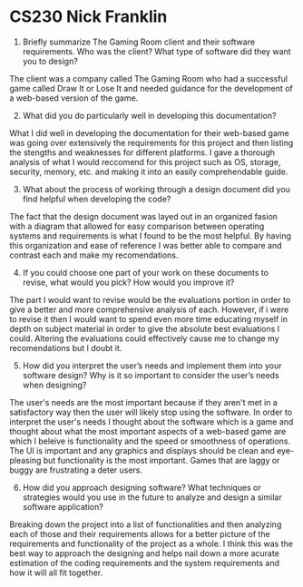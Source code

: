 # CS230 Nick Franklin
1. Briefly summarize The Gaming Room client and their software requirements. Who was the client? What type of software did they want you to design?

The client was a company called The Gaming Room who had a successful game called Draw It or Lose It and needed guidance for the development of a web-based version of the game.

2. What did you do particularly well in developing this documentation?

What I did well in developing the documentation for their web-based game was going over extensively the requirements for this project and then listing the stengths and weaknesses for different platforms. I gave a thorough analysis of what I would reccomend for this project such as OS, storage, security, memory, etc. and making it into an easily comprehendable guide.

3. What about the process of working through a design document did you find helpful when developing the code?

The fact that the design document was layed out in an organized fasion with a diagram that allowed for easy comparison between operating systems and requirements is what I found to be the most helpful. By having this organization and ease of reference I was better able to compare and contrast each and make my recomendations.

4. If you could choose one part of your work on these documents to revise, what would you pick? How would you improve it?

The part I would want to revise would be the evaluations portion in order to give a better and more comprehensive analysis of each. However, if i were to revise it then I would want to spend even more time educating myself in depth on subject material in order to give the absolute best evaluations I could. Altering the evaluations could effectively cause me to change my recomendations but I doubt it.

5. How did you interpret the user’s needs and implement them into your software design? Why is it so important to consider the user’s needs when designing?

The user's needs are the most important because if they aren't met in a satisfactory way then the user will likely stop using the software. In order to interpret the user's needs I thought about the software which is a game and thought about what the most important aspects of a web-based game are which I beleive is functionality and the speed or smoothness of operations. The UI is important and any graphics and displays should be clean and eye-pleasing but functionality is the most important. Games that are laggy or buggy are frustrating a deter users.

6. How did you approach designing software? What techniques or strategies would you use in the future to analyze and design a similar software application?

Breaking down the project into a list of functionalities and then analyzing each of those and their requirements allows for a better picture of the requirements and functionality of the project as a whole. I think this was the best way to approach the designing and helps nail down a more acurate estimation of the coding requirements and the system requirements and how it will all fit together.
